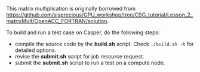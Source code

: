 This matrix multiplication is originally borrowed from https://github.com/sjsprecious/GPU_workshop/tree/CSG_tutorial/Lesson_2_matrixMult/OpenACC_FORTRAN/solution.

To build and run a test case on Casper, do the following steps:

-  compile the source code by the **build.sh** script. Check `./build.sh -h` for detailed options.
-  revise the **submit.sh** script for job resource request.
-  submit the **submit.sh** script to run a test on a compute node.
